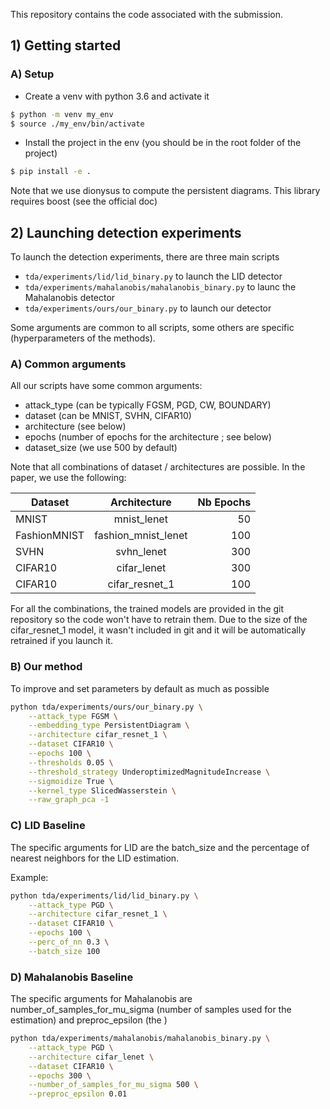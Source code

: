 This repository contains the code associated with the submission.

## 1) Getting started

### A) Setup

*  Create a venv with python 3.6 and activate it
```bash
$ python -m venv my_env
$ source ./my_env/bin/activate
```
* Install the project in the env (you should be in the root folder of the project)
```bash
$ pip install -e .
``` 
 
 Note that we use dionysus to compute the persistent diagrams. This library requires boost (see the official doc)
 
## 2) Launching detection experiments

To launch the detection experiments, there are three main scripts

* `tda/experiments/lid/lid_binary.py` to launch the LID detector
* `tda/experiments/mahalanobis/mahalanobis_binary.py` to launc the Mahalanobis detector
* `tda/experiments/ours/our_binary.py` to launch our detector

Some arguments are common to all scripts, some others are specific (hyperparameters of the methods).

### A) Common arguments

All our scripts have some common arguments:
* attack_type (can be typically FGSM, PGD, CW, BOUNDARY)
* dataset (can be MNIST, SVHN, CIFAR10)
* architecture (see below)
* epochs (number of epochs for the architecture ; see below)
* dataset_size (we use 500 by default)

Note that all combinations of dataset / architectures are possible. In the paper, we use the following:

| Dataset | Architecture | Nb Epochs  |
| --- |:---:| ---:|
| MNIST      | mnist_lenet | 50 |
| FashionMNIST | fashion_mnist_lenet | 100 |
| SVHN | svhn_lenet | 300 |
| CIFAR10 | cifar_lenet | 300 |
| CIFAR10 | cifar_resnet_1 | 100 |

For all the combinations, the trained models are provided in the git repository so the code won't have to retrain them. Due to the size of the cifar_resnet_1 model, it wasn't included in git and it will be automatically retrained if you launch it.

### B) Our method

To improve and set parameters by default as much as possible

```bash
python tda/experiments/ours/our_binary.py \
    --attack_type FGSM \
    --embedding_type PersistentDiagram \
    --architecture cifar_resnet_1 \
    --dataset CIFAR10 \
    --epochs 100 \
    --thresholds 0.05 \
    --threshold_strategy UnderoptimizedMagnitudeIncrease \
    --sigmoidize True \
    --kernel_type SlicedWasserstein \
    --raw_graph_pca -1
```

### C) LID Baseline

The specific arguments for LID are the batch_size and the percentage of nearest neighbors for the LID estimation.

Example:

```bash
python tda/experiments/lid/lid_binary.py \
    --attack_type PGD \
    --architecture cifar_resnet_1 \
    --dataset CIFAR10 \
    --epochs 100 \
    --perc_of_nn 0.3 \
    --batch_size 100 
```

### D) Mahalanobis Baseline

The specific arguments for Mahalanobis are number_of_samples_for_mu_sigma (number of samples used for the estimation) and preproc_epsilon (the )
```bash
python tda/experiments/mahalanobis/mahalanobis_binary.py \
    --attack_type PGD \
    --architecture cifar_lenet \
    --dataset CIFAR10 \
    --epochs 300 \
    --number_of_samples_for_mu_sigma 500 \
    --preproc_epsilon 0.01
```

